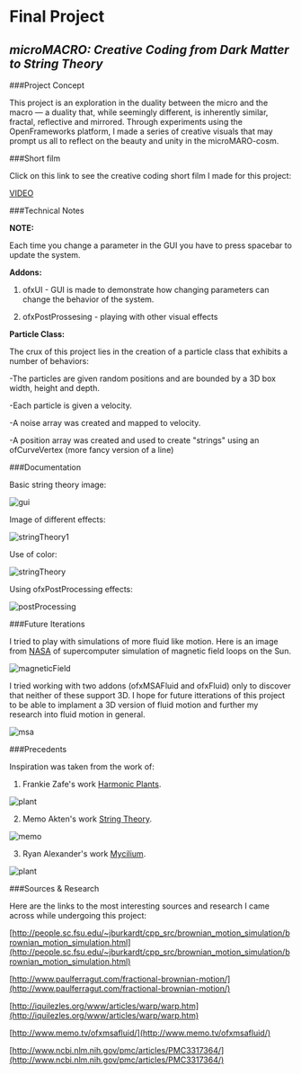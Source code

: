 # Final Project
 
## *microMACRO: Creative Coding from Dark Matter to String Theory*


###Project Concept

This project is an exploration in the duality between the micro and the macro — a duality that, while seemingly different, is inherently similar, fractal, reflective and mirrored. Through experiments using the OpenFrameworks platform, I made a series of creative visuals that may prompt us all to reflect on the beauty and unity in the microMARO-cosm.    


###Short film

Click on this link to see the creative coding short film I made for this project:

[VIDEO](https://vimeo.com/113435706)


###Technical Notes

**NOTE:** 

Each time you change a parameter in the GUI you have to press spacebar to update the system.


**Addons:**

1) ofxUI -  GUI is made to demonstrate how changing parameters can change the behavior of the system. 

2) ofxPostProssesing - playing with other visual effects 

**Particle Class:**

The crux of this project lies in the creation of a particle class that exhibits a number of behaviors:

-The particles are given random positions and are bounded by a 3D box width, height and depth. 

-Each particle is given a velocity. 

-A noise array was created and mapped to velocity. 

-A position array was created and used to create "strings" using an ofCurveVertex  (more fancy version of a line)


###Documentation

Basic string theory image:

![gui](images/gui.png)


Image of different effects:

![stringTheory1](images/stringTheory1.png)

Use of color:

![stringTheory](images/stringTheory.png)

Using ofxPostProcessing effects:

![postProcessing](images/postProcessing.png)


###Future Iterations

I tried to play with simulations of more fluid like motion. Here is an image from [NASA](http://www.nasa.gov/ames/magnetic-field-loops-on-the-sun/#.VH5hrKTF8m-) of supercomputer simulation of magnetic field loops on the Sun. 

![magneticField](images/magneticField.png)


I tried working with two addons (ofxMSAFluid and ofxFluid) only to discover that neither of these support 3D. I hope for future itterations of this project to be able to implament a 3D version of fluid motion and further my research into fluid motion in general. 

![msa](images/msa.png)

###Precedents


Inspiration was taken from the work of:

1) Frankie Zafe's work [Harmonic Plants](http://www.frankiezafe.org/index.php?id=117&tx_ttnews%5Btt_news%5D=261&cHash=e2457a72c7e11c6bcdfceeabc9512c7d).

![plant](images/plant.png)


2) Memo Akten's work [String Theory](http://www.memo.tv/string-theory/).

![memo](images/memo.jpg)


3) Ryan Alexander's work [Mycilium](http://www.creativeapplications.net/processing/mycelium-processing/).

![plant](images/mycillium.png)


###Sources & Research

Here are the links to the most interesting sources and research I came across while undergoing this project:

[http://people.sc.fsu.edu/~jburkardt/cpp_src/brownian_motion_simulation/brownian_motion_simulation.html](http://people.sc.fsu.edu/~jburkardt/cpp_src/brownian_motion_simulation/brownian_motion_simulation.html)


[http://www.paulferragut.com/fractional-brownian-motion/](http://www.paulferragut.com/fractional-brownian-motion/)

[http://iquilezles.org/www/articles/warp/warp.htm](http://iquilezles.org/www/articles/warp/warp.htm)

[http://www.memo.tv/ofxmsafluid/](http://www.memo.tv/ofxmsafluid/)

[http://www.ncbi.nlm.nih.gov/pmc/articles/PMC3317364/](http://www.ncbi.nlm.nih.gov/pmc/articles/PMC3317364/)





